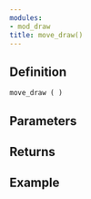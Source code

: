 ```yaml
---
modules:
- mod_draw
title: move_draw()
---
```


## Definition

    move_draw ( )

## Parameters

## Returns

## Example

```
```
